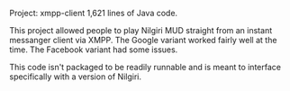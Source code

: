 Project: xmpp-client
1,621 lines of Java code.

This project allowed people to play Nilgiri MUD straight from an instant
messanger client via XMPP. The Google variant worked fairly well at the time.
The Facebook variant had some issues.

This code isn't packaged to be readily runnable and is meant to interface
specifically with a version of Nilgiri.
